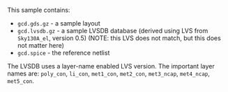 This sample contains:

* `gcd.gds.gz` - a sample layout
* `gcd.lvsdb.gz` - a sample LVSDB database (derived using LVS from `Sky130A_el`, version 0.5)
  (NOTE: this LVS does not match, but this does not matter here)
* `gcd.spice` - the reference netlist

The LVSDB uses a layer-name enabled LVS version. The important 
layer names are: `poly_con`, `li_con`, `met1_con`, `met2_con`, `met3_ncap`, `met4_ncap`, `met5_con`.

